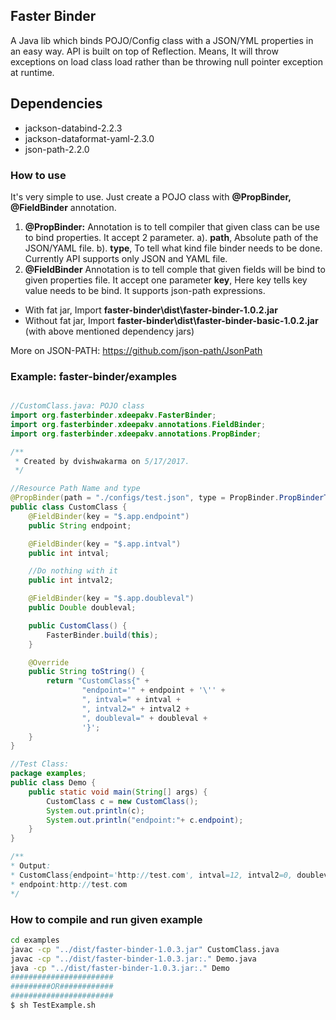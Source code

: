 ## Faster Binder

A Java lib which binds POJO/Config class with a JSON/YML properties in an easy way. API is built on top of Reflection. Means, It will throw exceptions on load class load rather than be throwing null pointer exception at runtime.

## Dependencies
* jackson-databind-2.2.3
* jackson-dataformat-yaml-2.3.0
* json-path-2.2.0

### How to use
It's very simple to use. Just create a POJO class with **@PropBinder, @FieldBinder** annotation.
1. **@PropBinder:** Annotation is to tell compiler that given class can be use to bind properties. It accept 2 parameter.
    a). **path**, Absolute path of the JSON/YAML file.
    b). **type**, To tell what kind file binder needs to be done. Currently API supports only JSON and YAML file.
2. **@FieldBinder** Annotation is to tell comple that given fields will be bind to given properties file. It accept one parameter
    **key**, Here key tells key value needs to be bind. It supports json-path expressions.
* With fat jar, Import **faster-binder\dist\faster-binder-1.0.2.jar**
* Without fat jar, Import **faster-binder\dist\faster-binder-basic-1.0.2.jar** (with above mentioned dependency jars)

More on JSON-PATH: https://github.com/json-path/JsonPath


### Example: faster-binder/examples
```java

//CustomClass.java: POJO class
import org.fasterbinder.xdeepakv.FasterBinder;
import org.fasterbinder.xdeepakv.annotations.FieldBinder;
import org.fasterbinder.xdeepakv.annotations.PropBinder;

/**
 * Created by dvishwakarma on 5/17/2017.
 */

//Resource Path Name and type
@PropBinder(path = "./configs/test.json", type = PropBinder.PropBinderType.JSON)
public class CustomClass {
    @FieldBinder(key = "$.app.endpoint")
    public String endpoint;

    @FieldBinder(key = "$.app.intval")
    public int intval;

    //Do nothing with it
    public int intval2;

    @FieldBinder(key = "$.app.doubleval")
    public Double doubleval;

    public CustomClass() {
        FasterBinder.build(this);
    }

    @Override
    public String toString() {
        return "CustomClass{" +
                "endpoint='" + endpoint + '\'' +
                ", intval=" + intval +
                ", intval2=" + intval2 +
                ", doubleval=" + doubleval +
                '}';
    }
}
```

```java
//Test Class:
package examples;
public class Demo {
    public static void main(String[] args) {
        CustomClass c = new CustomClass();
        System.out.println(c);
        System.out.println("endpoint:"+ c.endpoint);
    }
}

/**
* Output:
* CustomClass{endpoint='http://test.com', intval=12, intval2=0, doubleval=1.3}
* endpoint:http://test.com
*/
```

### How to compile and run given example

```bash
cd examples
javac -cp "../dist/faster-binder-1.0.3.jar" CustomClass.java
javac -cp "../dist/faster-binder-1.0.3.jar:." Demo.java
java -cp "../dist/faster-binder-1.0.3.jar:." Demo
#######################
#########OR############
#######################
$ sh TestExample.sh
```
